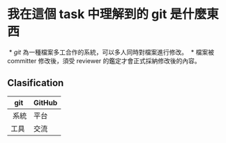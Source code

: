 我在這個 task 中理解到的 git 是什麼東西
=====
  * *git* 為一種檔案多工合作的系統，可以多人同時對檔案進行修改。
  * 檔案被 committer 修改後，須受 reviewer 的鑑定才會正式採納修改後的內容。

Clasification
-----

  git | GitHub
  --- | ---
  系統 | 平台
  工具 | 交流